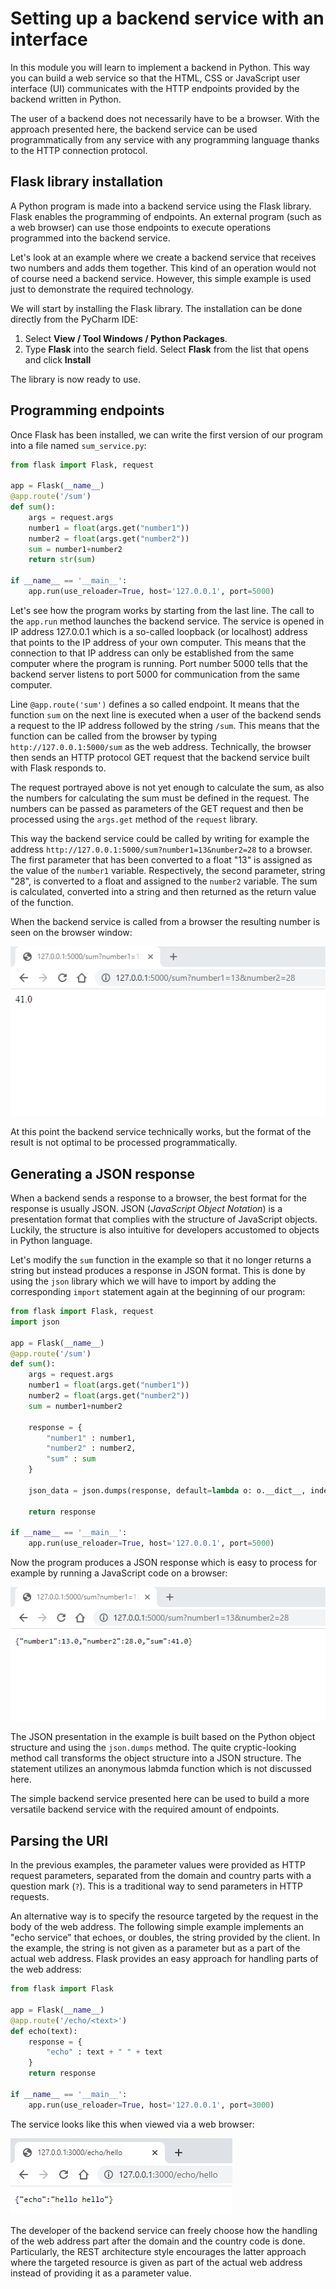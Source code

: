 # Setting up a backend service with an interface

In this module you will learn to implement a backend in Python. This way you can build
a web service so that the HTML, CSS or JavaScript user interface (UI) communicates with the
HTTP endpoints provided by the backend written in Python.

The user of a backend does not necessarily have to be a browser. With the approach presented here,
the backend service can be used programmatically from any service with any programming language thanks to
the HTTP connection protocol.

## Flask library installation

A Python program is made into a backend service using the Flask library. Flask enables the programming
of endpoints. An external program (such as a web browser) can use those endpoints to execute operations
programmed into the backend service.

Let's look at an example where we create a backend service that receives two numbers and adds them together. 
This kind of an operation would not of course need a backend service. However, this simple example is used
just to demonstrate the required technology.

We will start by installing the Flask library. The installation can be done directly from the PyCharm IDE:

1. Select **View / Tool Windows / Python Packages**.
2. Type **Flask** into the search field. Select **Flask** from the list that opens and click **Install**

The library is now ready to use.

## Programming endpoints

Once Flask has been installed, we can write the first version of our program into a file named `sum_service.py`:

```python
from flask import Flask, request

app = Flask(__name__)
@app.route('/sum')
def sum():
    args = request.args
    number1 = float(args.get("number1"))
    number2 = float(args.get("number2"))
    sum = number1+number2
    return str(sum)

if __name__ == '__main__':
    app.run(use_reloader=True, host='127.0.0.1', port=5000)

```

Let's see how the program works by starting from the last line. The call to the `app.run` method launches the backend service.
The service is opened in IP address 127.0.0.1 which is a so-called loopback (or localhost) address that points to the IP address
of your own computer. This means that the connection to that IP address can only be established from the same computer where the
program is running. Port number 5000 tells that the backend server listens to port 5000 for communication from the same
computer.

Line `@app.route('sum')` defines a so called endpoint. It means that the function `sum` on the next line is executed when
a user of the backend sends a request to the IP address followed by the string `/sum`. This means that the function can be
called from the browser by typing `http://127.0.0.1:5000/sum` as the web address. Technically, the browser then sends an
HTTP protocol GET request that the backend service built with Flask responds to.

The request portrayed above is not yet enough to calculate the sum, as also the numbers for calculating the sum must be defined
in the request. The numbers can be passed as parameters of the GET request and then be processed using the `args.get` method of the 
`request` library.

This way the backend service could be called by writing for example the address `http://127.0.0.1:5000/sum?number1=13&number2=28` to
a browser. The first parameter that has been converted to a float "13" is assigned as the value of the `number1` variable. Respectively,
the second parameter, string "28", is converted to a float and assigned to the `number2` variable. The sum is calculated, converted into
a string and then returned as the return value of the function.

When the backend service is called from a browser the resulting number is seen on the browser window:

![Backend service response in a browser window](img/flask_response.png)

At this point the backend service technically works, but the format of the result is not optimal to be processed programmatically.

## Generating a JSON response

When a backend sends a response to a browser, the best format for the response is usually JSON. JSON (*JavaScript
Object Notation*) is a presentation format that complies with the structure of JavaScript objects. Luckily, the structure is also
intuitive for developers accustomed to objects in Python language.

Let's modify the `sum` function in the example so that it no longer returns a string but instead produces a response in JSON format.
This is done by using the `json` library which we will have to import by adding the corresponding `import` statement again at the 
beginning of our program:



```python
from flask import Flask, request
import json

app = Flask(__name__)
@app.route('/sum')
def sum():
    args = request.args
    number1 = float(args.get("number1"))
    number2 = float(args.get("number2"))
    sum = number1+number2

    response = {
        "number1" : number1,
        "number2" : number2,
        "sum" : sum
    }

    json_data = json.dumps(response, default=lambda o: o.__dict__, indent=4)

    return response

if __name__ == '__main__':
    app.run(use_reloader=True, host='127.0.0.1', port=5000)
```

Now the program produces a JSON response which is easy to process for example by running a JavaScript code on a browser:

![JSON response in a browser window](img/flask_json.png)

The JSON presentation in the example is built based on the Python object structure and using the `json.dumps` method. The
quite cryptic-looking method call transforms the object structure into a JSON structure. The statement utilizes an anonymous
labmda function which is not discussed here.

The simple backend service presented here can be used to build a more versatile backend service with the required amount of 
endpoints.

## Parsing the URI

In the previous examples, the parameter values were provided as HTTP request parameters, separated from the domain and country parts
with a question mark (`?`). This is a traditional way to send parameters in HTTP requests.

An alternative way is to specify the resource targeted by the request in the body of the web address.
The following simple example implements an "echo service" that echoes, or doubles, the string provided
by the client. In the example, the string is not given as a parameter but as a part of the actual web address.
Flask provides an easy approach for handling parts of the web address:

```python
from flask import Flask

app = Flask(__name__)
@app.route('/echo/<text>')
def echo(text):
    response = {
        "echo" : text + " " + text
    }
    return response

if __name__ == '__main__':
    app.run(use_reloader=True, host='127.0.0.1', port=3000)
```

The service looks like this when viewed via a web browser:

![Echo service in web browser](img/address.png)

The developer of the backend service can freely choose how the handling of the web address part after the domain and the country code is done.
Particularly, the REST architecture style encourages the latter approach where the targeted resource is given
as part of the actual web address instead of providing it as a parameter value.
